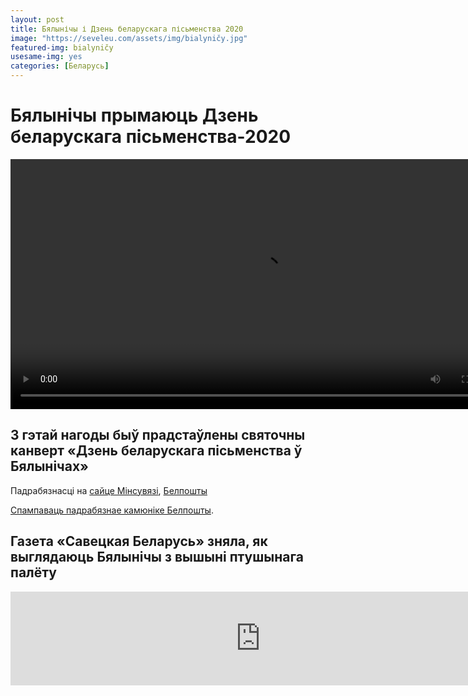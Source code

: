 ```yaml
---
layout: post
title: Бялынічы і Дзень беларускага пісьменства 2020
image: "https://seveleu.com/assets/img/bialyničy.jpg"
featured-img: bialyničy
usesame-img: yes
categories: [Беларусь]
---
```


# Бялынічы прымаюць Дзень беларускага пісьменства-2020

<video id="5 верасня Бялынічы стануць сталіцай беларускага пісьменства" width="800" controls>
  <source src="https://static.tvr.by/upload/video/10_(621).mp4" type="video/mp4">
  5 верасня Бялынічы стануць сталіцай беларускага пісьменства. Паказаці відэа не атрымалася.
</video>


## З гэтай нагоды быў прадстаўлены святочны канверт «Дзень беларускага пісьменства ў Бялынічах»

[](assets/img/posts/bialyničy-kanviert.jpg)

Падрабязнасці на [сайце Мінсувязі](https://www.mpt.gov.by/ru/news/19-08-2020-6668), [Белпошты](https://www.belpost.by/philately/catalog/5870)

[Спампаваць падрабязнае камюніке Белпошты](/assets/docs/Дзень-беларускага-пісьменства-ў-Бялынічах—канверт.pdf).

## Газета «Савецкая Беларусь» зняла, як выглядаюць Бялынічы з вышыні птушынага палёту

<iframe width="800" src="https://www.youtube.com/embed/y2mT9Choyz8" frameborder="0" allow="accelerometer; autoplay; encrypted-media; gyroscope; picture-in-picture" allowfullscreen></iframe>

